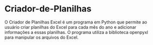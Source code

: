 # Criador-de-Planilhas
O Criador de Planilhas Excel é um programa em Python que permite ao usuário criar planilhas do Excel para cada mês do ano e adicionar informações a essas planilhas. O programa utiliza a biblioteca openpyxl para manipular os arquivos do Excel.

